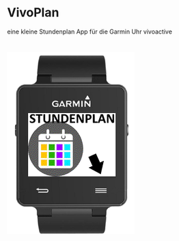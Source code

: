 # VivoPlan
eine kleine Stundenplan App für die Garmin Uhr vivoactive
#
![alt text](release/bild01.png "Title")
